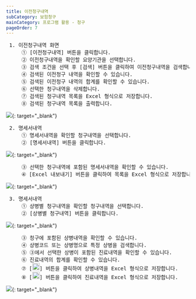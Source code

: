 ```yaml
---
title: 이전청구내역
subCategory: 보험청구
mainCategory: 프로그램 활용 - 청구
pageOrder: 7
---
```


<pre>
 <t2><bold>1. 이전청구내역 화면</bold></t2>
     ① [이전청구내역] 버튼을 클릭합니다.
     ② 이전청구내역을 확인할 요양기관을 선택합니다.
     ③ 검색 조건을 선택 후 [검색] 버튼을 클릭하여 이전청구내역을 검색합니다.
     ④ 검색된 이전청구 내역을 확인할 수 있습니다.
     ⑤ 검색된 이전청구 내역의 합계를 확인할 수 있습니다.
     ⑥ 선택한 청구내역을 삭제합니다.
     ⑦ 검색된 청구내역 목록을 Excel 형식으로 저장합니다.
     ⑧ 검색된 청구내역 목록을 출력합니다.
</pre>

[![](/images/{{page.url}}_1.png)](/images/{{page.url}}_1.png){: target="_blank"}

<pre>
 <t2><bold>2. 명세서내역</bold></t2>
     ① 명세서내역을 확인할 청구내역을 선택합니다.
     ② [명세서내역] 버튼을 클릭합니다.
</pre>

[![](/images/{{page.url}}_2.png)](/images/{{page.url}}_2.png){: target="_blank"}

<pre>
     ③ 선택한 청구내역에 포함된 명세서내역을 확인할 수 있습니다.
     ④ [Excel 내보내기] 버튼을 클릭하여 목록을 Excel 형식으로 저장합니다.
</pre>

[![](/images/{{page.url}}_3.png)](/images/{{page.url}}_3.png){: target="_blank"}

<pre>
 <t2><bold>3. 명세서내역</bold></t2>
     ① 상병별 청구내역을 확인할 청구내역을 선택합니다.
     ② [상병별 청구내역] 버튼을 클릭합니다.
</pre>

[![](/images/{{page.url}}_4.png)](/images/{{page.url}}_4.png){: target="_blank"}

<pre>
     ③ 청구에 포함된 상병내역을 확인할 수 있습니다.
     ④ 상병코드 또는 상병명으로 특정 상병을 검색합니다.
     ⑤ ③에서 선택한 상병이 포함된 진료내역을 확인할 수 있습니다.
     ⑥ 진료내역의 합계를 확인할 수 있습니다.
     ⑦ [<img src="/images/{{page.url}}_btn_1.png"  width="20" height="20">] 버튼을 클릭하여 상병내역을 Excel 형식으로 저장합니다.
     ⑧ [<img src="/images/{{page.url}}_btn_1.png"  width="20" height="20">] 버튼을 클릭하여 진료내역을 Excel 형식으로 저장합니다.
</pre>

[![](/images/{{page.url}}_5.png)](/images/{{page.url}}_5.png){: target="_blank"}
